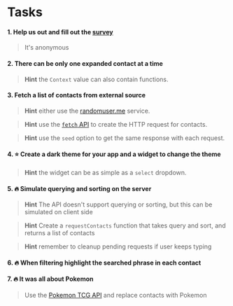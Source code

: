 # Tasks

#### 1. Help us out and fill out the [survey](http://bit.ly/RTS1409)

> It's anonymous

#### 2. There can be only one expanded contact at a time

> **Hint** the `Context` value can also contain functions.

#### 3. Fetch a list of contacts from external source

> **Hint** either use the [randomuser.me](randomuser.me) service.

> **Hint** use the [`fetch` API](https://developer.mozilla.org/en-US/docs/Web/API/Fetch_API/Using_Fetch) to create the HTTP request for contacts.

> **Hint** use the `seed` option to get the same response with each request.

#### 4. :star: Create a dark theme for your app and a widget to change the theme

> **Hint** the widget can be as simple as a `select` dropdown.

#### 5. :fire: Simulate querying and sorting on the server

> **Hint** The API doesn't support querying or sorting, but this can be simulated on client side

> **Hint** Create a `requestContacts` function that takes query and sort, and returns a list of contacts

> **Hint** remember to cleanup pending requests if user keeps typing

#### 6. :fire: When filtering highlight the searched phrase in each contact

#### 7. :fire: It was all about Pokemon

> Use the [Pokemon TCG API](https://pokemontcg.io/) and replace contacts with Pokemon
